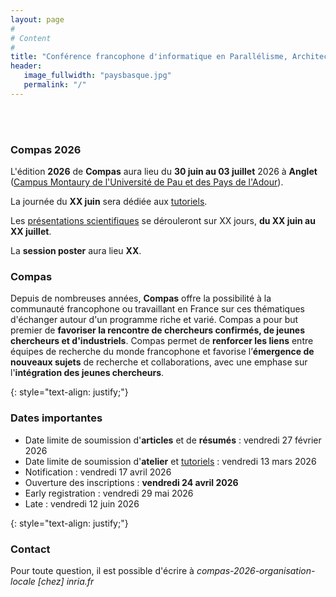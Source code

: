 ```yaml
---
layout: page
#
# Content
#
title: "Conférence francophone d'informatique en Parallélisme, Architecture et Système (COMPAS 2026)"
header:
   image_fullwidth: "paysbasque.jpg"
   permalink: "/"
---
```



<BR>&nbsp;<BR>

### Compas 2026

L'édition **2026** de **Compas** aura lieu du **30 juin au 03 juillet**
2026 à **Anglet** ([Campus Montaury de l'Université de Pau et des Pays de l'Adour](venue)).

La journée du **XX juin** sera dédiée aux [tutoriels](tutoriels).

Les [présentations scientifiques](programme) se dérouleront sur XX jours, **du XX juin au XX juillet**.

La **session poster** aura lieu **XX**.

### Compas

Depuis de nombreuses années, **Compas** offre la possibilité à la
communauté francophone ou travaillant en France sur ces thématiques
d'échanger autour d'un programme riche et varié. Compas a pour but
premier de **favoriser la rencontre de chercheurs confirmés, de jeunes
chercheurs et d'industriels**. Compas permet de **renforcer les
liens** entre équipes de recherche du monde francophone et favorise
l’**émergence de nouveaux sujets** de recherche et collaborations,
avec une emphase sur l'**intégration des jeunes chercheurs**.

{: style="text-align: justify;"}


### Dates importantes

* Date limite de soumission d'**articles** et de **résumés** : vendredi 27 février 2026
* Date limite de soumission d'**atelier** et [tutoriels](tutoriels) : vendredi 13 mars 2026
* Notification : vendredi 17 avril 2026
* Ouverture des inscriptions : **vendredi 24 avril 2026**
* Early registration : vendredi 29 mai 2026
* Late : vendredi 12 juin 2026 

{: style="text-align: justify;"}


### Contact

Pour toute question, il est possible d'écrire à
*compas-2026-organisation-locale [chez] inria.fr*
